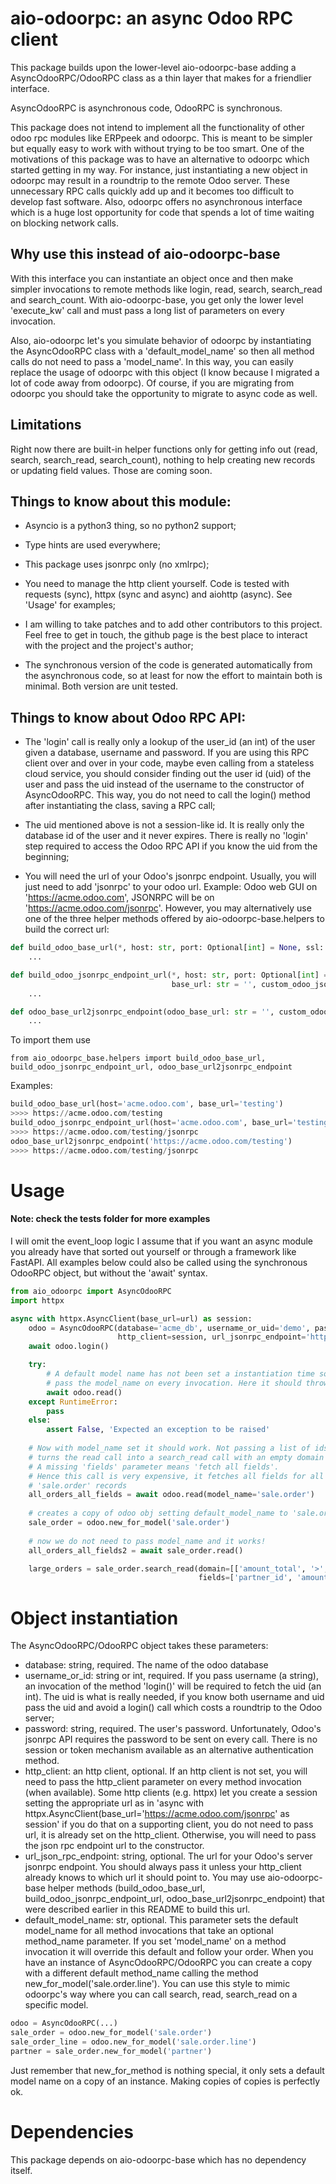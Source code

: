 # aio-odoorpc: an async Odoo RPC client

This package builds upon the lower-level aio-odoorpc-base adding a AsyncOdooRPC/OdooRPC
class as a thin layer that makes for a friendlier interface.

AsyncOdooRPC is asynchronous code, OdooRPC is synchronous.

This package does not intend to implement all the functionality of other odoo rpc modules
like ERPpeek and odoorpc. This is meant to be simpler but equally easy to work with without
trying to be too smart. One of the motivations of this package was to have an alternative to odoorpc
which started getting in my way. For instance, just instantiating a new object in odoorpc may result
in a roundtrip to the remote Odoo server. These unnecessary RPC calls quickly add up and it becomes
too difficult to develop fast software. Also, odoorpc offers no asynchronous interface which
is a huge lost opportunity for code that spends a lot of time waiting on blocking network calls.

## Why use this instead of aio-odoorpc-base

With this interface you can instantiate an object once and then make simpler invocations to remote
methods like login, read, search, search_read and search_count. With aio-odoorpc-base, you get only
the lower level 'execute_kw' call and must pass a long list of parameters on every invocation.

Also, aio-odoorpc let's you simulate behavior of odoorpc by instantiating the AsyncOdooRPC class with
a 'default_model_name' so then all method calls do not need to pass a 'model_name'. In this way, you can
easily replace the usage of odoorpc with this object (I know because I migrated a lot of code away 
from odoorpc). Of course, if you are migrating from odoorpc you should take the opportunity to
migrate to async code as well.

## Limitations

Right now there are built-in helper functions only for getting info out (read, search, search_read,
search_count), nothing to help creating new records or updating field values. Those are coming soon.

## Things to know about this module:
- Asyncio is a python3 thing, so no python2 support;

- Type hints are used everywhere;

- This package uses jsonrpc only (no xmlrpc);

- You need to manage the http client yourself. Code is tested with requests (sync),
  httpx (sync and async) and aiohttp (async). See 'Usage' for examples;

- I am willing to take patches and to add other contributors to this project. Feel free to get in touch,
  the github page is the best place to interact with the project and the project's author;
  
- The synchronous version of the code is generated automatically from the asynchronous code, so at
  least for now the effort to maintain both is minimal. Both version are unit tested.

## Things to know about Odoo RPC API:
- The 'login' call is really only a lookup of the user_id (an int) of the user given a
  database, username and password. If you are using this RPC client over and over in your code,
  maybe even calling from a stateless cloud service, you should consider finding out the user id (uid)
  of the user and pass the uid instead of the username to the constructor of AsyncOdooRPC. This way, 
  you do not need to call the login() method after instantiating the class, saving a RPC call;

- The uid mentioned above is not a session-like id. It is really only the database id of the user
  and it never expires. There is really no 'login' step required to access the Odoo RPC API if you
  know the uid from the beginning;

- You will need the url of your Odoo's jsonrpc endpoint. Usually, you will just need to add 'jsonrpc' to
  your odoo url. Example: Odoo web GUI on 'https://acme.odoo.com', JSONRPC will be on 'https://acme.odoo.com/jsonrpc'. 
  However, you may alternatively use one of the three helper methods offered by aio-odoorpc-base.helpers 
  to build the correct url:

```python
def build_odoo_base_url(*, host: str, port: Optional[int] = None, ssl: bool = True, base_url: str = '') -> str:
    ...

def build_odoo_jsonrpc_endpoint_url(*, host: str, port: Optional[int] = None, ssl: bool = True,
                                    base_url: str = '', custom_odoo_jsonrpc_suffix: Optional[str] = None) -> str:
    ...

def odoo_base_url2jsonrpc_endpoint(odoo_base_url: str = '', custom_odoo_jsonrpc_suffix: Optional[str] = None) -> str:
    ...
```
   To import them use
```
from aio_odoorpc_base.helpers import build_odoo_base_url, build_odoo_jsonrpc_endpoint_url, odoo_base_url2jsonrpc_endpoint
```
   Examples:
```python
build_odoo_base_url(host='acme.odoo.com', base_url='testing')
>>>> https://acme.odoo.com/testing
build_odoo_jsonrpc_endpoint_url(host='acme.odoo.com', base_url='testing')
>>>> https://acme.odoo.com/testing/jsonrpc
odoo_base_url2jsonrpc_endpoint('https://acme.odoo.com/testing')
>>>> https://acme.odoo.com/testing/jsonrpc
```

# Usage

#### Note: check the tests folder for more examples

I will omit the event_loop logic I assume that if you want an async module you already have
that sorted out yourself or through a framework like FastAPI.
All examples below could also be called using the synchronous OdooRPC object, but without the
'await' syntax.

```python
from aio_odoorpc import AsyncOdooRPC
import httpx

async with httpx.AsyncClient(base_url=url) as session:
    odoo = AsyncOdooRPC(database='acme_db', username_or_uid='demo', password='demo',
                        http_client=session, url_jsonrpc_endpoint='https://acme.odoo.com/jsonrpc')
    await odoo.login()

    try:
        # A default model name has not been set a instantiation time so we should
        # pass the model_name on every invocation. Here it should throw an exception.
        await odoo.read()
    except RuntimeError:
        pass
    else:
        assert False, 'Expected an exception to be raised'
    
    # Now with model_name set it should work. Not passing a list of ids
    # turns the read call into a search_read call with an empty domain (so it matches all)
    # A missing 'fields' parameter means 'fetch all fields'.
    # Hence this call is very expensive, it fetches all fields for all
    # 'sale.order' records
    all_orders_all_fields = await odoo.read(model_name='sale.order')
    
    # creates a copy of odoo obj setting default_model_name to 'sale.order'
    sale_order = odoo.new_for_model('sale.order')
    
    # now we do not need to pass model_name and it works!
    all_orders_all_fields2 = await sale_order.read()

    large_orders = sale_order.search_read(domain=[['amount_total', '>', 10000]],
                                          fields=['partner_id', 'amount_total', 'date_order'])
```

# Object instantiation

The AsyncOdooRPC/OdooRPC object takes these parameters:
- database: string, required. The name of the odoo database
- username_or_id: string or int, required. If you pass username (a string), an invocation of the
  method 'login()' will be required to fetch the uid (an int). The uid is what is really needed, 
  if you know both username and uid pass the uid and avoid a login() call which costs a roundtrip
  to the Odoo server;
- password: string, required. The user's password. Unfortunately, Odoo's jsonrpc API requires the
  password to be sent on every call. There is no session or token mechanism available as an alternative
  authentication method.
- http_client: an http client, optional. If an http client is not set, you will need to pass the
  http_client parameter on every method invocation (when available). Some http clients (e.g. httpx) 
  let you create a session setting the appropriate url as in
  'async with httpx.AsyncClient(base_url='https://acme.odoo.com/jsonrpc' as session'
  if you do that on a supporting client, you do not need to pass url, it is already set on the
  http_client. Otherwise, you will need to pass the json rpc endpoint url to the constructor.
- url_json_rpc_endpoint: string, optional. The url for your Odoo's server jsonrpc endpoint. You should
  always pass it unless your http_client already knows to which url it should point to.
  You may use aio-odoorpc-base helper methods (build_odoo_base_url, build_odoo_jsonrpc_endpoint_url,
  odoo_base_url2jsonrpc_endpoint) that were described earlier in this README to build this url. 
- default_model_name: str, optional. This parameter sets the default model_name for all method
  invocations that take an optional method_name parameter. If you set 'model_name' on a method
  invocation it will override this default and follow your order. When you have an instance of
  AsyncOdooRPC/OdooRPC you can create a copy with a different default method_name calling the
  method new_for_model('sale.order.line'). You can use this style to mimic odoorpc's way where
  you can call search, read, search_read on a specific model. 
```python
odoo = AsyncOdooRPC(...)
sale_order = odoo.new_for_model('sale.order')
sale_order_line = odoo.new_for_model('sale.order.line')
partner = sale_order.new_for_model('partner')
```
  Just remember that new_for_method is nothing special, it only sets a default model name on a
  copy of an instance. Making copies of copies is perfectly ok. 

# Dependencies

This package depends on aio-odoorpc-base which has no dependency itself.